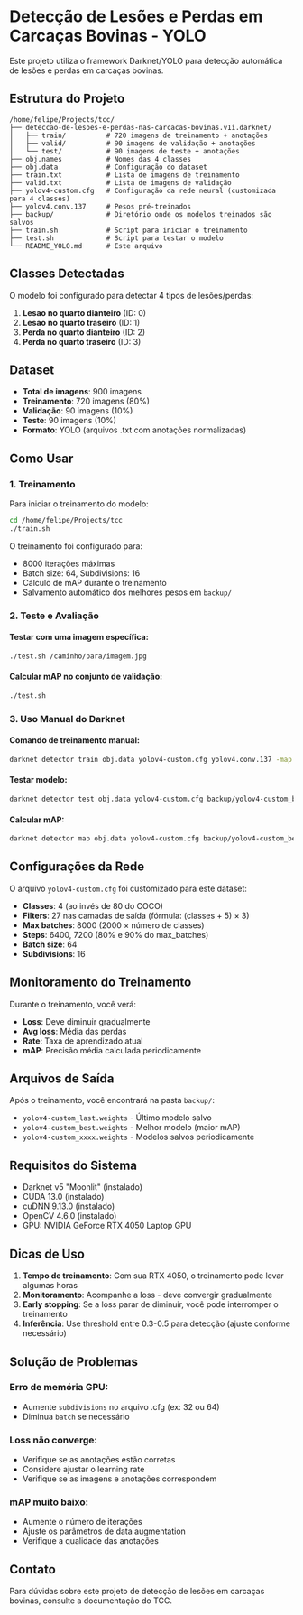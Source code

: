 # Detecção de Lesões e Perdas em Carcaças Bovinas - YOLO

Este projeto utiliza o framework Darknet/YOLO para detecção automática de lesões e perdas em carcaças bovinas.

## Estrutura do Projeto

```
/home/felipe/Projects/tcc/
├── deteccao-de-lesoes-e-perdas-nas-carcacas-bovinas.v1i.darknet/
│   ├── train/          # 720 imagens de treinamento + anotações
│   ├── valid/          # 90 imagens de validação + anotações
│   └── test/           # 90 imagens de teste + anotações
├── obj.names           # Nomes das 4 classes
├── obj.data            # Configuração do dataset
├── train.txt           # Lista de imagens de treinamento
├── valid.txt           # Lista de imagens de validação
├── yolov4-custom.cfg   # Configuração da rede neural (customizada para 4 classes)
├── yolov4.conv.137     # Pesos pré-treinados
├── backup/             # Diretório onde os modelos treinados são salvos
├── train.sh            # Script para iniciar o treinamento
├── test.sh             # Script para testar o modelo
└── README_YOLO.md      # Este arquivo
```

## Classes Detectadas

O modelo foi configurado para detectar 4 tipos de lesões/perdas:

1. **Lesao no quarto dianteiro** (ID: 0)
2. **Lesao no quarto traseiro** (ID: 1) 
3. **Perda no quarto dianteiro** (ID: 2)
4. **Perda no quarto traseiro** (ID: 3) 

## Dataset

- **Total de imagens**: 900 imagens
- **Treinamento**: 720 imagens (80%)
- **Validação**: 90 imagens (10%)
- **Teste**: 90 imagens (10%)
- **Formato**: YOLO (arquivos .txt com anotações normalizadas)

## Como Usar

### 1. Treinamento

Para iniciar o treinamento do modelo:

```bash
cd /home/felipe/Projects/tcc
./train.sh
```

O treinamento foi configurado para:
- 8000 iterações máximas
- Batch size: 64, Subdivisions: 16
- Cálculo de mAP durante o treinamento
- Salvamento automático dos melhores pesos em `backup/`

### 2. Teste e Avaliação

#### Testar com uma imagem específica:
```bash
./test.sh /caminho/para/imagem.jpg
```

#### Calcular mAP no conjunto de validação:
```bash
./test.sh
```

### 3. Uso Manual do Darknet

#### Comando de treinamento manual:
```bash
darknet detector train obj.data yolov4-custom.cfg yolov4.conv.137 -map -clear
```

#### Testar modelo:
```bash
darknet detector test obj.data yolov4-custom.cfg backup/yolov4-custom_best.weights imagem.jpg
```

#### Calcular mAP:
```bash
darknet detector map obj.data yolov4-custom.cfg backup/yolov4-custom_best.weights
```

## Configurações da Rede

O arquivo `yolov4-custom.cfg` foi customizado para este dataset:

- **Classes**: 4 (ao invés de 80 do COCO)
- **Filters**: 27 nas camadas de saída (fórmula: (classes + 5) × 3)
- **Max batches**: 8000 (2000 × número de classes)
- **Steps**: 6400, 7200 (80% e 90% do max_batches)
- **Batch size**: 64
- **Subdivisions**: 16

## Monitoramento do Treinamento

Durante o treinamento, você verá:

- **Loss**: Deve diminuir gradualmente
- **Avg loss**: Média das perdas
- **Rate**: Taxa de aprendizado atual
- **mAP**: Precisão média calculada periodicamente

## Arquivos de Saída

Após o treinamento, você encontrará na pasta `backup/`:

- `yolov4-custom_last.weights` - Último modelo salvo
- `yolov4-custom_best.weights` - Melhor modelo (maior mAP)
- `yolov4-custom_xxxx.weights` - Modelos salvos periodicamente

## Requisitos do Sistema

- Darknet v5 "Moonlit" (instalado)
- CUDA 13.0 (instalado)
- cuDNN 9.13.0 (instalado)
- OpenCV 4.6.0 (instalado)
- GPU: NVIDIA GeForce RTX 4050 Laptop GPU

## Dicas de Uso

1. **Tempo de treinamento**: Com sua RTX 4050, o treinamento pode levar algumas horas
2. **Monitoramento**: Acompanhe a loss - deve convergir gradualmente
3. **Early stopping**: Se a loss parar de diminuir, você pode interromper o treinamento
4. **Inferência**: Use threshold entre 0.3-0.5 para detecção (ajuste conforme necessário)

## Solução de Problemas

### Erro de memória GPU:
- Aumente `subdivisions` no arquivo .cfg (ex: 32 ou 64)
- Diminua `batch` se necessário

### Loss não converge:
- Verifique se as anotações estão corretas
- Considere ajustar o learning rate
- Verifique se as imagens e anotações correspondem

### mAP muito baixo:
- Aumente o número de iterações
- Ajuste os parâmetros de data augmentation
- Verifique a qualidade das anotações

## Contato

Para dúvidas sobre este projeto de detecção de lesões em carcaças bovinas, consulte a documentação do TCC.